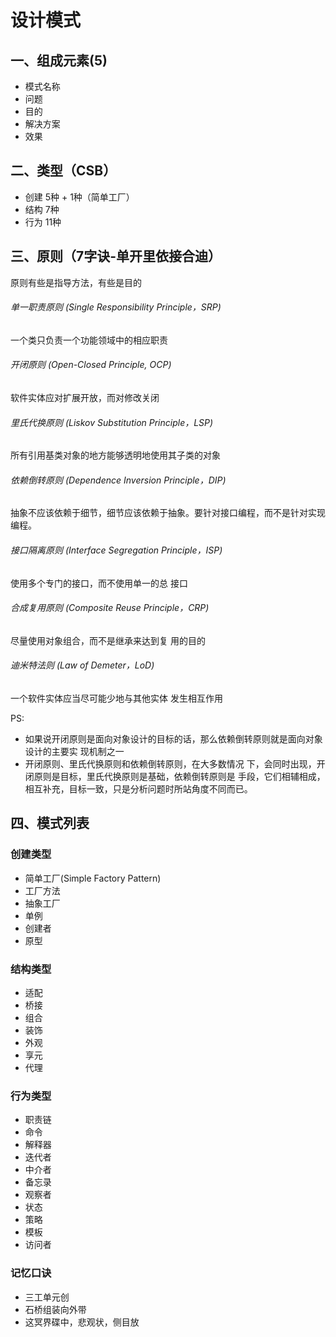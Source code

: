 # 设计模式

## 一、组成元素(5)

- 模式名称
- 问题
- 目的
- 解决方案
- 效果

## 二、类型（CSB）

- 创建 5种 + 1种（简单工厂）
- 结构 7种
- 行为 11种

## 三、原则（7字诀-单开里依接合迪）

原则有些是指导方法，有些是目的

###### 单一职责原则	(Single	Responsibility Principle，SRP)

一个类只负责一个功能领域中的相应职责

###### 开闭原则	(Open-Closed Principle,	OCP)

软件实体应对扩展开放，而对修改关闭

###### 里氏代换原则	(Liskov	Substitution Principle，LSP)

所有引用基类对象的地方能够透明地使用其子类的对象

###### 依赖倒转原则	(Dependence	Inversion Principle，DIP)

抽象不应该依赖于细节，细节应该依赖于抽象。要针对接口编程，而不是针对实现编程。

###### 接口隔离原则	(Interface Segregation Principle，ISP)

使用多个专门的接口，而不使用单一的总 接口

###### 合成复用原则	(Composite Reuse Principle，CRP)

尽量使用对象组合，而不是继承来达到复 用的目的

###### 迪米特法则	(Law of	Demeter，LoD)

一个软件实体应当尽可能少地与其他实体 发生相互作用

PS:
- 如果说开闭原则是面向对象设计的目标的话，那么依赖倒转原则就是面向对象设计的主要实 现机制之一
- 开闭原则、里氏代换原则和依赖倒转原则，在大多数情况 下，会同时出现，开闭原则是目标，里氏代换原则是基础，依赖倒转原则是 手段，它们相辅相成，相互补充，目标一致，只是分析问题时所站角度不同而已。

## 四、模式列表

### 创建类型

- 简单工厂(Simple Factory Pattern)
- 工厂方法
- 抽象工厂
- 单例
- 创建者
- 原型

### 结构类型

- 适配
- 桥接
- 组合
- 装饰
- 外观
- 享元
- 代理


### 行为类型

- 职责链
- 命令
- 解释器
- 迭代者
- 中介者
- 备忘录
- 观察者
- 状态
- 策略
- 模板
- 访问者

### 记忆口诀

- 三工单元创
- 石桥组装向外带
- 这冥界碟中，悲观状，侧目放
